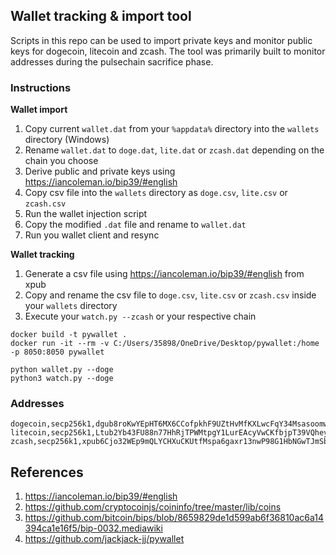 ## Wallet tracking & import tool

Scripts in this repo can be used to import private keys and monitor public keys for dogecoin, litecoin and zcash. The tool
was primarily built to monitor addresses during the pulsechain sacrifice phase. 

### Instructions

**Wallet import**

1. Copy current `wallet.dat` from your `%appdata%` directory into the `wallets` directory (Windows)
2. Rename `wallet.dat` to `doge.dat`, `lite.dat` or `zcash.dat` depending on the chain you choose
3. Derive public and private keys using https://iancoleman.io/bip39/#english
4. Copy csv file into the `wallets` directory as `doge.csv`, `lite.csv` or `zcash.csv`
5. Run the wallet injection script
6. Copy the modified `.dat` file and rename to `wallet.dat`
7. Run you wallet client and resync

**Wallet tracking**

1. Generate a csv file using  https://iancoleman.io/bip39/#english from xpub
2. Copy and rename the csv file to `doge.csv`, `lite.csv` or `zcash.csv` inside your `wallets` directory
3. Execute your `watch.py --zcash` or your respective chain

````
docker build -t pywallet .
docker run -it --rm -v C:/Users/35898/OneDrive/Desktop/pywallet:/home -p 8050:8050 pywallet

python wallet.py --doge
python3 watch.py --doge
````

### Addresses

```
dogecoin,secp256k1,dgub8roKwYEpHT6MX6CCofpkhF9UZtHvMfKXLwcFqY34MsasoomwDo7mTi6CLLJFbnjrxuhvz5gZFaAJcSPw2ZaRa8c6qfWhQQ2MShAAh4B9d36
litecoin,secp256k1,Ltub2Yb43FU88n77HhRjTPWMtpgY1LurEAcyVwCKfbjpT39VQheywiLPtYwjzWopdgMKdBug5RKKxHcQD11qYR5FyY1NBfThR3hLUa4MAtCGiWN
zcash,secp256k1,xpub6Cjo32WEp9mQLYCHXuCKUtfMspa6gaxr13nwP98G1HbNGwTJmSbrNGxu18cyJnjrCFMMGzeVGYUTFhaD3A248XDQoEpcz3pEdAdxhhgSn5i
```

## References

1. https://iancoleman.io/bip39/#english
2. https://github.com/cryptocoinjs/coininfo/tree/master/lib/coins
3. https://github.com/bitcoin/bips/blob/8659829de1d599ab6f36810ac6a14394ca1e16f5/bip-0032.mediawiki
4. https://github.com/jackjack-jj/pywallet